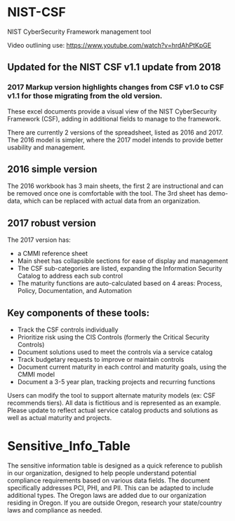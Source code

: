 # NIST-CSF
NIST CyberSecurity Framework management tool

Video outlining use:
https://www.youtube.com/watch?v=hrdAhPtKpGE

## Updated for the NIST CSF v1.1 update from 2018 ##
### 2017 Markup version highlights changes from CSF v1.0 to CSF v1.1 for those migrating from the old version.

These excel documents provide a visual view of the NIST CyberSecurity Framework (CSF), adding in additional 
fields to manage to the framework.

There are currently 2 versions of the spreadsheet, listed as 2016 and 2017. The 2016 model is simpler, where the 2017 model 
intends to provide better usability and management.

## 2016 simple version
The 2016 workbook has 3 main sheets, the first 2 are instructional and can be removed once one is comfortable with the tool. 
The 3rd sheet has demo-data, which can be replaced with actual data from an organization. 

## 2017 robust version
The 2017 version has: 
 - a CMMI reference sheet 
 - Main sheet has collapsible sections for ease of display and management
 - The CSF sub-categories are listed, expanding the Information Security Catalog to address each sub control
 - The maturity functions are auto-calculated based on 4 areas: Process, Policy, Documentation, and Automation

## Key components of these tools: 
 - Track the CSF controls individually
 - Prioritize risk using the CIS Controls (formerly the Critical Security Controls)
 - Document solutions used to meet the controls via a service catalog
 - Track budgetary requests to improve or maintain controls
 - Document current maturity in each control and maturity goals, using the CMMI model
 - Document a 3-5 year plan, tracking projects and recurring functions

Users can modify the tool to support alternate maturity models (ex: CSF recommends tiers). All data is fictitious and is represented as an example. Please update to reflect actual service catalog products and solutions as well as actual maturity and projects.

# Sensitive_Info_Table
The sensitive information table is designed as a quick reference to publish in our organization, designed to help people understand potential compliance requirements based on various data fields. The document specifically addresses PCI, PHI, and PII. This can be adapted to include additional types. The Oregon laws are added due to our organization residing in Oregon. If you are outside Oregon, research your state/country laws and compliance as needed.
